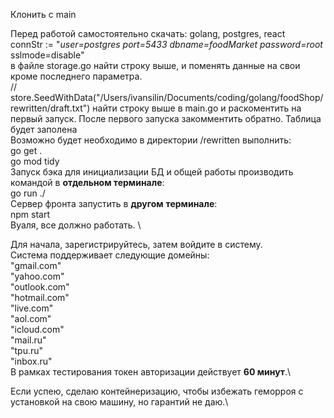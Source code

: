 Клонить с main

Перед работой самостоятельно скачать: golang, postgres, react\
connStr := "_user=postgres port=5433_ _dbname=foodMarket_ _password=root_ sslmode=disable"\
в файле storage.go найти строку выше, и поменять данные на свои кроме последнего параметра. \
// store.SeedWithData("/Users/ivansilin/Documents/coding/golang/foodShop/rewritten/draft.txt")
найти строку выше в main.go и раскоментить на первый запуск. После первого запуска закомментить обратно.
Таблица будет заполена \
Возможно будет необходимо в директории /rewritten выполнить: \
go get .\
go mod tidy\
Запуск бэка для инициализации БД и общей работы производить командой в **отдельном терминале**: \
go run ./\
Сервер фронта запустить в **другом** **терминале**:\
npm start\
Вуаля, все должно работать. \

Для начала, зарегистрируйтесь, затем войдите в систему.\
Система поддерживает следующие домейны: \
  	"gmail.com" \
	"yahoo.com"\
	"outlook.com"\
	"hotmail.com"\
	"live.com"\
	"aol.com"\
	"icloud.com"\
	"mail.ru"\
	"tpu.ru"\
	"inbox.ru"\
В рамках тестирования токен авторизации действует **60 минут**.\

Если успею, сделаю контейнеризацию, чтобы избежать геморроя с установкой на свою машину, но гарантий не даю.\

